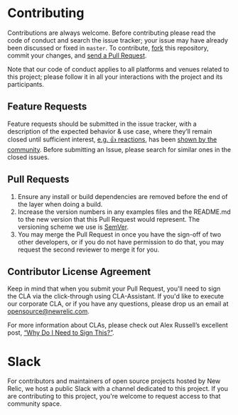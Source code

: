 # Contributing

Contributions are always welcome. Before contributing please read the
code of conduct and search the issue tracker; your issue may have already been discussed or fixed in `master`. To contribute,
[fork](https://help.github.com/articles/fork-a-repo/) this repository, commit your changes, and [send a Pull Request](https://help.github.com/articles/using-pull-requests/).

Note that our code of conduct applies to all platforms and venues related to this project; please follow it in all your interactions with the project and its participants.

## Feature Requests

Feature requests should be submitted in the issue tracker, with a description of the expected behavior & use case, where they’ll remain closed until sufficient interest, [e.g. :+1: reactions](https://help.github.com/articles/about-discussions-in-issues-and-pull-requests/), has been [shown by the community](issues?q=label%3A%22votes+needed%22+sort%3Areactions-%2B1-desc).
Before submitting an Issue, please search for similar ones in the
closed issues.

## Pull Requests

1. Ensure any install or build dependencies are removed before the end of the layer when doing a build.
2. Increase the version numbers in any examples files and the README.md to the new version that this Pull Request would represent. The versioning scheme we use is [SemVer](http://semver.org/).
3. You may merge the Pull Request in once you have the sign-off of two other developers, or if you do not have permission to do that, you may request the second reviewer to merge it for you.

## Contributor License Agreement

Keep in mind that when you submit your Pull Request, you'll need to sign the CLA via the click-through using CLA-Assistant. If you'd like to execute our corporate CLA, or if you have any questions, please drop us an email at opensource@newrelic.com.

For more information about CLAs, please check out Alex Russell’s excellent post,
[“Why Do I Need to Sign This?”](https://infrequently.org/2008/06/why-do-i-need-to-sign-this/).

# Slack

For contributors and maintainers of open source projects hosted by New Relic, we host a public Slack with a channel dedicated to this project. If you are contributing to this project, you're welcome to request access to that  community space.